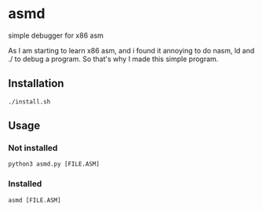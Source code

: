 # asmd
simple debugger for x86 asm

As I am starting to learn x86 asm, and i found it annoying to do nasm, ld and ./ to debug a program. So that's why I made this simple program.

## Installation
```
./install.sh
```

## Usage
### Not installed
```
python3 asmd.py [FILE.ASM]
```
### Installed
```
asmd [FILE.ASM]
```
